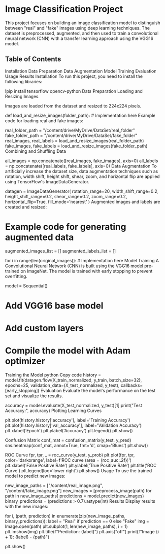 # Image Classification Project
This project focuses on building an image classification model to distinguish between "real" and "fake" images using deep learning techniques. The dataset is preprocessed, augmented, and then used to train a convolutional neural network (CNN) with a transfer learning approach using the VGG16 model.

## Table of Contents
Installation
Data Preparation
Data Augmentation
Model Training
Evaluation
Usage
Results
Installation
To run this project, you need to install the following libraries:


!pip install tensorflow opencv-python
Data Preparation
Loading and Resizing Images

Images are loaded from the dataset and resized to 224x224 pixels.

def load_and_resize_images(folder_path):
    # Implementation here
Example code for loading real and fake images:


real_folder_path = "/content/drive/MyDrive/DataSet/real_folder"
fake_folder_path = "/content/drive/MyDrive/DataSet/fake_folder"
real_images, real_labels = load_and_resize_images(real_folder_path)
fake_images, fake_labels = load_and_resize_images(fake_folder_path)
Combining and Shuffling Data


all_images = np.concatenate([real_images, fake_images], axis=0)
all_labels = np.concatenate([real_labels, fake_labels], axis=0)
Data Augmentation
To artificially increase the dataset size, data augmentation techniques such as rotation, width shift, height shift, shear, zoom, and horizontal flip are applied using TensorFlow's ImageDataGenerator.

datagen = ImageDataGenerator(
    rotation_range=20,
    width_shift_range=0.2,
    height_shift_range=0.2,
    shear_range=0.2,
    zoom_range=0.2,
    horizontal_flip=True,
    fill_mode='nearest'
)
Augmented images and labels are created and resized:


# Example code for generating augmented data
augmented_images_list = []
augmented_labels_list = []

for i in range(len(original_images)):
    # Implementation here
Model Training
A Convolutional Neural Network (CNN) is built using the VGG16 model pre-trained on ImageNet. The model is trained with early stopping to prevent overfitting.


model = Sequential()
# Add VGG16 base model
# Add custom layers
# Compile the model with Adam optimizer
Training the Model
python
Copy code
history = model.fit(datagen.flow(X_train_normalized, y_train, batch_size=32),
                    epochs=25,
                    validation_data=(X_test_normalized, y_test),
                    callbacks=[early_stopping])
Evaluation
Evaluate the model's performance on the test set and visualize the results.

accuracy = model.evaluate(X_test_normalized, y_test)[1]
print("Test Accuracy:", accuracy)
Plotting Learning Curves



plt.plot(history.history['accuracy'], label='Training Accuracy')
plt.plot(history.history['val_accuracy'], label='Validation Accuracy')
plt.xlabel('Epoch')
plt.ylabel('Accuracy')
plt.legend()
plt.show()

Confusion Matrix
conf_mat = confusion_matrix(y_test, y_pred)
sns.heatmap(conf_mat, annot=True, fmt='d', cmap='Blues')
plt.show()

ROC Curve
fpr, tpr, _ = roc_curve(y_test, y_prob)
plt.plot(fpr, tpr, color='darkorange', label=f'ROC curve (area = {roc_auc:.2f})')
plt.xlabel('False Positive Rate')
plt.ylabel('True Positive Rate')
plt.title('ROC Curve')
plt.legend(loc='lower right')
plt.show()
Usage
To use the trained model to predict new images:


new_image_paths = ["/content/real_image.png", "/content/fake_image.png"]
new_images = [preprocess_image(path) for path in new_image_paths]
predictions = model.predict(new_images)
binary_predictions = (predictions > 0.7).astype(int)
Results
Display results with the new images:


for i, (path, prediction) in enumerate(zip(new_image_paths, binary_predictions)):
    label = "Real" if prediction == 0 else "Fake"
    img = Image.open(path)
    plt.subplot(1, len(new_image_paths), i + 1)
    plt.imshow(img)
    plt.title(f"Prediction: {label}")
    plt.axis("off")
    print(f"Image {i + 1}: {label} - {path}")

plt.show()
